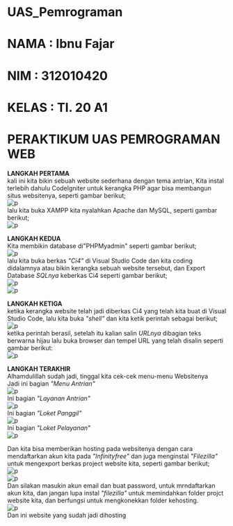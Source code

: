 # UAS_Pemrograman

# NAMA  : Ibnu Fajar
# NIM   : 312010420
# KELAS : TI. 20 A1

# PERAKTIKUM UAS PEMROGRAMAN WEB<br>

**LANGKAH PERTAMA**<br>
kali ini kita bikin sebuah website sederhana dengan tema antrian, Kita instal terlebih dahulu CodeIgniter untuk kerangka PHP agar bisa membangun situs websitenya, seperti gambar berikut;<br>
![p](gambar/codelgniter.png)<br>
lalu kita buka XAMPP kita nyalahkan Apache dan MySQL, seperti gambar berikut;<br>
![p](gambar/xampp.png)<br>

**LANGKAH KEDUA**<br>
Kita membikin database di"PHPMyadmin" seperti gambar berikut;<br>
![p](gambar/database.png)<br>
lalu kita buka berkas *"Ci4"* di Visual Studio Code dan kita coding didalamnya atau bikin kerangka sebuah website tersebut, dan Export Database *SQLnya* keberkas Ci4 seperti gambar berikut;<br>
![p](gambar/ci4.png)<br>
![p](gambar/antrianloket.png)<br>

**LANGKAH KETIGA**<br>
ketika kerangka website telah jadi diberkas Ci4 yang telah kita buat di Visual Studio Code, lalu kita buka *"shell"* dan kita ketik perintah sebagai berikut;<br>
![p](gambar/shell.png)<br>
ketika perintah berasil, setelah itu kalian salin *URLnya* dibagian teks berwarna hijau lalu buka browser dan tempel URL yang telah disalin seperti gambar berikut:<br>
![p](gambar/web1.png)<br>

**LANGKAH TERAKHIR**<br>
Alhamdulillah sudah jadi, tinggal kita cek-cek menu-menu Websitenya<br>
Jadi ini bagian *"Menu Antrian"*<br>
![p](gambar/web2.png)<br>
Ini bagian *"Layanan Antrian"*<br>
![p](gambar/web3.png)<br>
Ini bagian *"Loket Panggil"*<br>
![p](gambar/web4.png)<br>
Ini bagian *"Loket Pelayanan"*<br>
![p](gambar/web5.png)<br>

Dan kita bisa memberikan hosting pada websitenya dengan cara mendaftarkan akun kita pada *"Infinityfree"* dan juga menginstal *"Filezilla"* untuk mengexport berkas project website kita, seperti gambar berikut;<br>
![p](gambar/akhiran.png)<br>
![p](gambar/akhiran2.png)<br>
Dan silakan masukin akun email dan buat password, untuk mrndaftarkan akun kita, dan jangan lupa instal *"filezilla"* untuk memindahkan folder projct website kita, dan berfungsi untuk mengkonekkan folder kehosting.<br>
![p](gambar/akhiran3.png)<br>
Dan ini website yang sudah jadi dihosting 

